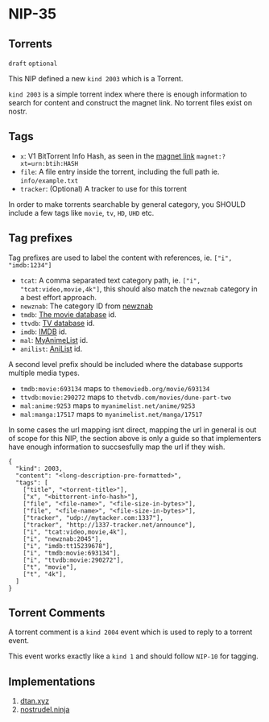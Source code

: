 NIP-35
======

Torrents
--------

`draft` `optional`

This NIP defined a new `kind 2003` which is a Torrent. 

`kind 2003` is a simple torrent index where there is enough information to search for content and construct the magnet link. No torrent files exist on nostr.

## Tags
- `x`: V1 BitTorrent Info Hash, as seen in the [magnet link](https://www.bittorrent.org/beps/bep_0053.html) `magnet:?xt=urn:btih:HASH`
- `file`: A file entry inside the torrent, including the full path ie. `info/example.txt`
- `tracker`: (Optional) A tracker to use for this torrent

In order to make torrents searchable by general category, you SHOULD include a few tags like `movie`, `tv`, `HD`, `UHD` etc.

## Tag prefixes

Tag prefixes are used to label the content with references, ie. `["i", "imdb:1234"]`

- `tcat`: A comma separated text category path, ie. `["i", "tcat:video,movie,4k"]`, this should also match the `newznab` category in a best effort approach.
- `newznab`: The category ID from [newznab](https://github.com/Prowlarr/Prowlarr/blob/develop/src/NzbDrone.Core/Indexers/NewznabStandardCategory.cs)
- `tmdb`: [The movie database](https://www.themoviedb.org/) id.
- `ttvdb`: [TV database](https://thetvdb.com/) id.
- `imdb`: [IMDB](https://www.imdb.com/) id.
- `mal`: [MyAnimeList](https://myanimelist.net/) id.
- `anilist`: [AniList](https://anilist.co/) id.

A second level prefix should be included where the database supports multiple media types.
- `tmdb:movie:693134` maps to `themoviedb.org/movie/693134`
- `ttvdb:movie:290272` maps to `thetvdb.com/movies/dune-part-two`
- `mal:anime:9253` maps to `myanimelist.net/anime/9253`
- `mal:manga:17517` maps to `myanimelist.net/manga/17517`

In some cases the url mapping isnt direct, mapping the url in general is out of scope for this NIP, the section above is only a guide so that implementers have enough information to succsesfully map the url if they wish.

```jsonc
{
  "kind": 2003,
  "content": "<long-description-pre-formatted>",
  "tags": [
    ["title", "<torrent-title>"],
    ["x", "<bittorrent-info-hash>"],
    ["file", "<file-name>", "<file-size-in-bytes>"],
    ["file", "<file-name>", "<file-size-in-bytes>"],
    ["tracker", "udp://mytacker.com:1337"],
    ["tracker", "http://1337-tracker.net/announce"],
    ["i", "tcat:video,movie,4k"],
    ["i", "newznab:2045"],
    ["i", "imdb:tt15239678"],
    ["i", "tmdb:movie:693134"],
    ["i", "ttvdb:movie:290272"],
    ["t", "movie"],
    ["t", "4k"],
  ]
}
```

## Torrent Comments

A torrent comment is a `kind 2004` event which is used to reply to a torrent event.

This event works exactly like a `kind 1` and should follow `NIP-10` for tagging.

## Implementations
1. [dtan.xyz](https://git.v0l.io/Kieran/dtan)
2. [nostrudel.ninja](https://github.com/hzrd149/nostrudel/tree/next/src/views/torrents)